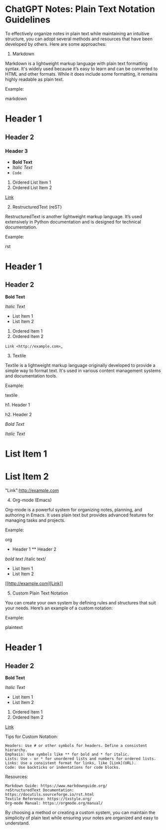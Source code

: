 # ChatGPT Notes: Plain Text Notation Guidelines

To effectively organize notes in plain text while maintaining an intuitive structure, you can adopt several methods and resources that have been developed by others. Here are some approaches:

1. Markdown

Markdown is a lightweight markup language with plain text formatting syntax. It's widely used because it’s easy to learn and can be converted to HTML and other formats. While it does include some formatting, it remains highly readable as plain text.

Example:

markdown

# Header 1
## Header 2
### Header 3

- **Bold Text**
- *Italic Text*
- `Code`

1. Ordered List Item 1
2. Ordered List Item 2

[Link](http://example.com)

2. RestructuredText (reST)

RestructuredText is another lightweight markup language. It’s used extensively in Python documentation and is designed for technical documentation.

Example:

rst

Header 1
========

Header 2
--------

**Bold Text**

*Italic Text*

- List Item 1
- List Item 2

1. Ordered Item 1
2. Ordered Item 2

`Link <http://example.com>`_

3. Textile

Textile is a lightweight markup language originally developed to provide a simple way to format text. It's used in various content management systems and documentation tools.

Example:

textile

h1. Header 1

h2. Header 2

*Bold Text*

_Italic Text_

# List Item 1
# List Item 2

"Link":http://example.com

4. Org-mode (Emacs)

Org-mode is a powerful system for organizing notes, planning, and authoring in Emacs. It uses plain text but provides advanced features for managing tasks and projects.

Example:

org

* Header 1
** Header 2

*bold text*
/italic text/

- List Item 1
- List Item 2

[[http://example.com][Link]]

5. Custom Plain Text Notation

You can create your own system by defining rules and structures that suit your needs. Here’s an example of a custom notation:

Example:

plaintext

# Header 1
## Header 2

**Bold Text**

*Italic Text*

- List Item 1
- List Item 2

1. Ordered Item 1
2. Ordered Item 2

[Link](http://example.com)

Tips for Custom Notation:

    Headers: Use # or other symbols for headers. Define a consistent hierarchy.
    Emphasis: Use symbols like ** for bold and * for italic.
    Lists: Use - or * for unordered lists and numbers for ordered lists.
    Links: Use a consistent format for links, like [Link](URL).
    Code: Use backticks or indentations for code blocks.

Resources:

    Markdown Guide: https://www.markdownguide.org/
    reStructuredText Documentation: https://docutils.sourceforge.io/rst.html
    Textile Reference: https://txstyle.org/
    Org-mode Manual: https://orgmode.org/manual/

By choosing a method or creating a custom system, you can maintain the simplicity of plain text while ensuring your notes are organized and easy to understand.